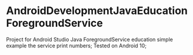# AndroidDevelopmentJavaEducationForegroundService
Project for Android Studio Java ForegroundService education simple example the service print numbers; 
Tested on Android 10;
